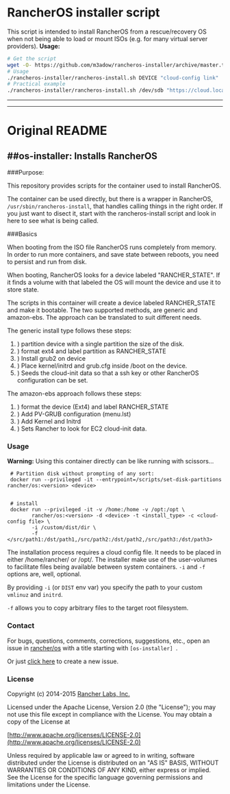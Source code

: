 # RancherOS installer script

This script is intended to install RancherOS from a rescue/recovery OS when not being able to load or mount ISOs (e.g. for many virtual server providers).
**Usage:**
```bash
# Get the script
wget -O- https://github.com/m3adow/rancheros-installer/archive/master.tar.gz | tar mxzv
# Usage
./rancheros-installer/rancheros-install.sh DEVICE "cloud-config link"
# Practical example
./rancheros-installer/rancheros-install.sh /dev/sdb "https://cloud.local/myhost.yml"
```
---
---
# Original README

##os-installer: Installs RancherOS
-----

###Purpose:

This repository provides scripts for the container used to install RancherOS.

The container can be used directly, but there is a wrapper in RancherOS, `/usr/sbin/rancheros-install`, that handles calling things in the right order. If you just want to disect it, start with the rancheros-install script and look in here to see what is being called.

###Basics

When booting from the ISO file RancherOS runs completely from memory. In order to run more containers, and save state between reboots, you need to persist and run from disk. 

When booting, RancherOS looks for a device labeled "RANCHER_STATE". If it finds a volume with that labeled the OS will mount the device and use it to store state. 

The scripts in this container will create a device labeled RANCHER_STATE and make it bootable. The two supported methods, are generic and amazon-ebs. The approach can be translated to suit different needs.

The generic install type follows these steps:

1. ) partition device with a single partition the size of the disk.
2. ) format ext4 and label partition as RANCHER_STATE
3. ) Install grub2 on device
4. ) Place kernel/initrd and grub.cfg inside /boot on the device.
5. ) Seeds the cloud-init data so that a ssh key or other RancherOS configuration can be set.

The amazon-ebs approach follows these steps:

1. ) format the device (Ext4) and label RANCHER_STATE
2. ) Add PV-GRUB configuration (menu.lst)
3. ) Add Kernel and Initrd
4. ) Sets Rancher to look for EC2 cloud-init data.



### Usage

**Warning:** Using this container directly can be like running with scissors...

```
 # Partition disk without prompting of any sort:
 docker run --privileged -it --entrypoint=/scripts/set-disk-partitions rancher/os:<version> <device>


 # install 
 docker run --privileged -it -v /home:/home -v /opt:/opt \
        rancher/os:<version> -d <device> -t <install_type> -c <cloud-config file> \
        -i /custom/dist/dir \
        -f </src/path1:/dst/path1,/src/path2:/dst/path2,/src/path3:/dst/path3>
```

The installation process requires a cloud config file. It needs to be placed in either /home/rancher/ or /opt/. The installer make use of the user-volumes to facilitate files being available between system containers. `-i` and `-f` options are, well, optional. 

By providing `-i` (or `DIST` env var) you specify the path to your custom `vmlinuz` and `initrd`. 
  
`-f` allows you to copy arbitrary files to the target root filesystem.

### Contact
For bugs, questions, comments, corrections, suggestions, etc., open an issue in
 [rancher/os](//github.com/rancher/os/issues) with a title starting with `[os-installer] `.

Or just [click here](//github.com/rancher/os/issues/new?title=%5Bos-installer%5D%20) to create a new issue.

### License
Copyright (c) 2014-2015 [Rancher Labs, Inc.](http://rancher.com)

Licensed under the Apache License, Version 2.0 (the "License");
you may not use this file except in compliance with the License.
You may obtain a copy of the License at

[http://www.apache.org/licenses/LICENSE-2.0](http://www.apache.org/licenses/LICENSE-2.0)

Unless required by applicable law or agreed to in writing, software
distributed under the License is distributed on an "AS IS" BASIS,
WITHOUT WARRANTIES OR CONDITIONS OF ANY KIND, either express or implied.
See the License for the specific language governing permissions and
limitations under the License.








